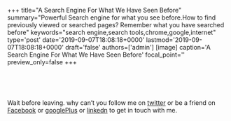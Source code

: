 +++
title="A Search Engine For What We Have Seen Before"
summary="Powerful Search engine for what you see before.How to find previously viewed or searched pages? Remember what you have searched before"
keywords="search engine,search tools,chrome,google,internet"
type='post'
date='2019-09-07T18:08:18+0000'
lastmod='2019-09-07T18:08:18+0000'
draft='false'
authors=['admin']
[image]
caption='A Search Engine For What We Have Seen Before'
focal_point=''
preview_only=false
+++
















&nbsp;























&nbsp;

Wait before leaving.
why can’t you follow me on <a href="https://twitter.com/arungudelli" target="_blank">twitter</a> or be a friend on <a href="https://www.facebook.com/gudelliArun" target="_blank">Facebook</a> or <a href="https://plus.google.com/+ArunkumarGudelli" target="_blank">googlePlus</a> or <a href="https://www.linkedin.com/in/arungudelli/" target="_blank">linkedn</a> to get in touch with me.









